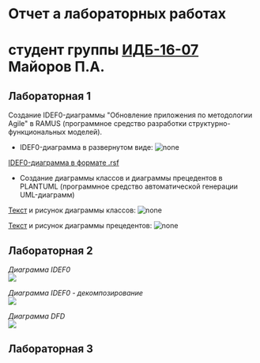 # Отчет а лабораторных работах
# студент группы [ИДБ-16-07](https://github.com/stankin/design-1/wiki/list-idb-16-07) Майоров П.А.

## Лабораторная 1

Создание IDEF0-диаграммы "Обновление приложения по методологии Agile" в RAMUS (программное средство разработки структурно-функциональных моделей).

- IDEF0-диаграмма в развернутом виде:
![none](https://github.com/MaiorovP/MaiorovP.github.io/blob/master/%D0%9B%D0%B0%D0%B12/New%20Folder%20(3)/01_A0.png)

[IDEF0-диаграмма в формате .rsf](https://github.com/MaiorovP/MaiorovP.github.io/blob/master/IDEF0-1.rsf)

- Создание диаграммы классов и диаграммы прецедентов в PLANTUML (программное средство автоматической генерации UML-диаграмм)

[Текст](https://github.com/MaiorovP/MaiorovP.github.io/blob/master/%D0%94%D0%B8%D0%B0%D0%B3%D1%80%D0%9A%D0%BB%D0%B0%D1%81%D1%81%D0%BE%D0%B2.txt) и рисунок диаграммы классов:
![none]()

[Текст](https://github.com/MaiorovP/MaiorovP.github.io/blob/master/%D0%94%D0%B8%D0%B0%D0%B3%D1%80%D0%9F%D1%80%D0%B5%D1%86.txt) и рисунок диаграммы прецедентов:
![none](https://github.com/MaiorovP/MaiorovP.github.io/blob/master/%D0%94%D0%B8%D0%B0%D0%B3%D1%80%D0%9F%D1%80%D0%B5%D1%86.png)




## Лабораторная 2

<em> Диаграмма IDEF0 </em>
<br>
![](https://github.com/MaiorovP/MaiorovP.github.io/blob/master/%D0%9B%D0%B0%D0%B12/New%20Folder%20(3)/01_A0.png)


<em> Диаграмма IDEF0 - декомпозирование </em>
<br>
![](https://github.com/MaiorovP/MaiorovP.github.io/blob/master/%D0%9B%D0%B0%D0%B12/New%20Folder%20(3)/02_A0.png)


<em> Диаграмма DFD </em>
<br>
![](https://github.com/MaiorovP/MaiorovP.github.io/blob/master/%D0%9B%D0%B0%D0%B12/New%20Folder%20(3)/03_A2.png)


## Лабораторная 3


